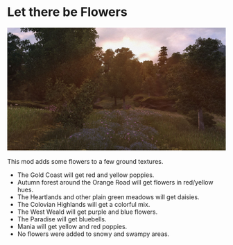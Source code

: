 # Let there be Flowers

![Example Image](image.jpg)

This mod adds some flowers to a few ground textures.   
- The Gold Coast will get red and yellow poppies.   
- Autumn forest around the Orange Road will get flowers in red/yellow hues.  
- The Heartlands and other plain green meadows will get daisies.  
- The Colovian Highlands will get a colorful mix.   
- The West Weald will get purple and blue flowers.   
- The Paradise will get bluebells.  
- Mania will get yellow and red poppies.  
- No flowers were added to snowy and swampy areas.  
